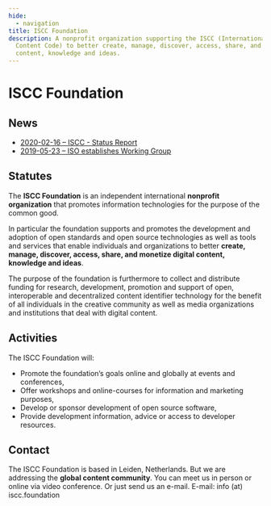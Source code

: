 ```yaml
---
hide:
  - navigation
title: ISCC Foundation
description: A nonprofit organization supporting the ISCC (International Standard
  Content Code) to better create, manage, discover, access, share, and monetize digital
  content, knowledge and ideas.
---
```


# ISCC Foundation

## News

- [2020-02-16 – ISCC - Status Report](news/2020-02-16.md)
- [2019-05-23 – ISO establishes Working Group](news/2019-05-23.md)

## Statutes

The **ISCC Foundation** is an independent international **nonprofit organization** that promotes
information technologies for the purpose of the common good.

In particular the foundation supports and promotes the development and adoption of open standards
and open source technologies as well as tools and services that enable individuals and organizations
to better **create, manage, discover, access, share, and monetize digital content, knowledge and
ideas**.

The purpose of the foundation is furthermore to collect and distribute funding for research,
development, promotion and support of open, interoperable and decentralized content identifier
technology for the benefit of all individuals in the creative community as well as media
organizations and institutions that deal with digital content.

## Activities

The ISCC Foundation will:

- Promote the foundation’s goals online and globally at events and conferences,
- Offer workshops and online-courses for information and marketing purposes,
- Develop or sponsor development of open source software,
- Provide development information, advice or access to developer resources.

## Contact

The ISCC Foundation is based in Leiden, Netherlands. But we are addressing the **global content
community**. You can meet us in person or online via video conference. Or just send us an e-mail.
E-mail: info (at) iscc.foundation
